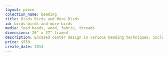 ```yaml
---
layout: piece
colection_name: beading
title: Birds Birds and More Birds
id: birds-birds-and-more-birds
media: Seed beads, wood, fabric, threads
dimensions: 26" x 27" framed
description: Encased center design in various beading techniques, including peyote stitch, with inlaid cut fabric appliqued, bird strips, plus wooden birds, quilted and smocked fabric in matted glassed maple frame two inches in depth.
price: $550
create_date: 2014
---
```

